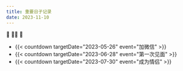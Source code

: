 ```yaml
---
title: 重要日子记录
date: 2023-11-10
---
```

💬
👱👩
👫
+ {{< countdown targetDate="2023-05-26" event="加微信" >}} 
+ {{< countdown targetDate="2023-06-28" event="第一次见面" >}} 
+ {{< countdown targetDate="2023-07-30" event="成为情侣" >}} 







